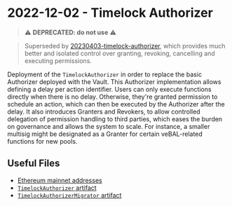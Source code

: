 # 2022-12-02 - Timelock Authorizer

> ⚠️ **DEPRECATED: do not use** ⚠️

> Superseded by [20230403-timelock-authorizer](../../20230522-timelock-authorizer/), which provides much better and isolated control over granting, revoking, cancelling and executing permissions.

Deployment of the `TimelockAuthorizer` in order to replace the basic Authorizer deployed with the Vault.
This Authorizer implementation allows defining a delay per action identifier. Users can only execute functions directly when there is no delay. Otherwise, they're granted permission to schedule an action, which can then be executed by the Authorizer after the delay. It also introduces Granters and Revokers, to allow controlled delegation of permission handling to third parties, which eases the burden on governance and allows the system to scale. For instance, a smaller multisig might be designated as a Granter for certain veBAL-related functions for new pools.

## Useful Files

- [Ethereum mainnet addresses](./output/mainnet.json)
- [`TimelockAuthorizer` artifact](./artifact/TimelockAuthorizer.json)
- [`TimelockAuthorizerMigrator` artifact](./artifact/TimelockAuthorizerMigrator.json)
